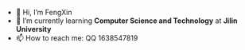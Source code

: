 - 👋 Hi, I’m FengXin
- 🌱 I’m currently learning **Computer Science and Technology** at **Jilin University**
- 📫 How to reach me:  QQ 1638547819

<!---
1638547819/1638547819 is a ✨ special ✨ repository because its `README.md` (this file) appears on your GitHub profile.
You can click the Preview link to take a look at your changes.
--->

